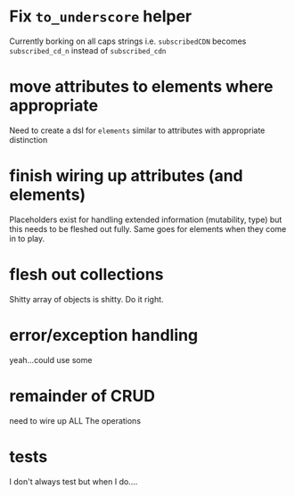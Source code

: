 # Fix `to_underscore` helper
Currently borking on all caps strings i.e. `subscribedCDN` becomes `subscribed_cd_n` instead of `subscribed_cdn`

# move attributes to elements where appropriate
Need to create a dsl for `elements` similar to attributes with appropriate distinction

# finish wiring up attributes (and elements)
Placeholders exist for handling extended information (mutability, type) but this needs to be fleshed out fully.
Same goes for elements when they come in to play.

# flesh out collections
Shitty array of objects is shitty. Do it right.

# error/exception handling
yeah...could use some

# remainder of CRUD
need to wire up ALL The operations

# tests
I don't always test but when I do....
